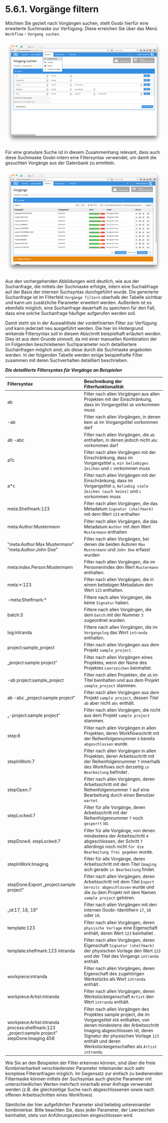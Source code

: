 # 5.6.1. Vorgänge filtern

Möchten Sie gezielt nach Vorgängen suchen, stellt Goobi hierfür eine erweiterte Suchmaske zur Verfügung. Diese erreichen Sie über das Menü `Workflow` - `Vorgang suchen`.

![Erweiterte Maske f&#xFC;r die Suche nach Vorg&#xE4;ngen](../../.gitbook/assets/073d.png)

Für eine granulare Suche ist in diesem Zusammenhang relevant, dass auch diese Suchmaske Goobi-intern eine Filtersyntax verwendet, um damit die gesuchten Vorgänge aus der Datenbank zu ermitteln.

![Ergebnis der Suchanfrage nach Umwandlung der Anfrage in die interne Suchsyntax](../../.gitbook/assets/074d.png)

Aus den vorhergehenden Abbildungen wird deutlich, wie aus der Suchanfrage, die mittels der Suchmaske erfolgte, intern eine Suchabfrage auf der Basis der internen Suchsyntax durchgeführt wurde. Die generierte Suchanfrage ist im Filterfeld `Vorgänge filtern` oberhalb der Tabelle sichtbar und kann um zusätzliche Parameter erweitert werden. Außerdem ist es ebenfalls möglich, eine Suchanfrage dauerhaft zu speichern für den Fall, dass eine solche Suchanfrage häufiger aufgerufen werden soll. 

Damit steht sie in der Auswahlliste der vordefinierten Filter zur Verfügung und kann jederzeit neu ausgeführt werden. Die hier im Hintergrund wirkende Filtersyntax soll in diesem Abschnitt beispielhaft erläutert werden. Dies ist aus dem Grunde sinnvoll, da mit einer manuellen Kombination der im Folgenden beschriebenen Suchparameter noch detailliertere Suchanfragen möglich sind, als diese durch die Suchmaske angeboten werden. In der folgenden Tabelle werden einige beispielhafte Filter zusammen mit deren Suchverhalten detailliert beschrieben.

_**Die detaillierte Filtersyntax für Vorgänge an Beispielen**_

| **Filtersyntax**  | **Beschreibung der Filterfunktionalität** |
| :--- | :--- |
| ab | Filter nach allen Vorgängen aus allen Projekten mit der Einschränkung, dass im Vorgangstitel `ab` vorkommen muss |
| -ab  | Filter nach allen Vorgängen, in denen kein `ab` im Vorgangstitel vorkommen darf |
| ab -abc  | Filter nach allen Vorgängen, die `ab` enthalten, in denen jedoch nicht `abc` vorkommen darf |
| a?c  | Filter nach allen Vorgängen mit der Einschränkung, dass im Vorgangstitel `a`, `ein beliebiges Zeichen` und `c` vorkommen muss |
| a\*c  | Filter nach allen Vorgängen mit der Einschränkung, dass im Vorgangstitel `a`, `beliebig viele Zeichen (auch keins)` und `c` vorkommen muss |
| meta:Shelfmark:123  | Filter nach allen Vorgängen, die das Metadatum `Signatur (shelfmark)` mit dem Wert `123` enthalten |
| meta:Author:Mustermann  | Filter nach allen Vorgängen, die das Metadatum `Author` mit dem Wert `Mustermann` enthalten |
| "meta:Author:Max Mustermann" "meta:Author:John Doe"  | Filter nach allen Vorgängen, bei denen die beiden Autoren `Max Mustermann` und `John Doe` erfasst wurden |
| meta:index.Person:Mustermann  | Filter nach allen Vorgängen, die im Personenindex den Wert `Mustermann` enthalten. |
| meta:\*:123 | Filter nach allen Vorgängen, die in einem beliebigen Metadatum den Wert `123` enthalten. |
| -meta:Shelfmark:\*  | Filtere nach allen Vorgängen, die keine `Signatur` haben. |
| batch:3  | Filtere nach allen Vorgängen, die dem `batch` mit der Nummer `3` zugeordnet wurden. |
| log:intranda  | Filtere nach allen Vorgängen, die im `Vorgangslog` das Wort `intranda` enthalten. |
| project:sample\_project  | Filter nach allen Vorgängen aus dem Projekt `sample_project`. |
| „project:sample project“  | Filter nach allen Vorgängen eines Projektes, wenn der Name des Projektes `Leerzeichen` beinhaltet. |
| -ab project:sample\_project  | Filter nach allen Projekten, die `ab` im Titel beinhalten und aus dem Projekt `sample_project` stammen. |
| ab -abc „project:sample project” | Filter nach allen Vorgängen aus dem Projekt `sample project`, dessen Titel `ab` aber nicht `abc` enthält. |
| „-project:sample project“ | Filter nach allen Vorgängen, die nicht aus dem Projekt `sample project` stammen. |
| step:6  | Filter nach allen Vorgängen in allen Projekten, deren Workflowschritt mit der Reihenfolgennummer `6` bereits `abgeschlossen` wurde. |
| stepInWork:7  | Filter nach allen Vorgängen in allen Projekten, deren Arbeitsschritt mit der Reihenfolgennummer `7` innerhalb des Workflows sich derzeitig `in Bearbeitung` befindet . |
| stepOpen:7  | Filter nach allen Vorgängen, deren Arbeitsschritt mit der Reihenfolgennummer `7` auf eine Bearbeitung durch einen Benutzer `wartet`. |
| stepLocked:7  | Filter für alle Vorgänge, deren Arbeitsschritt mit der Reihenfolgennummer `7` noch `gesperrt` ist. |
| stepDone4: stepLocked:7  | Filter für alle Vorgänge, von denen mindestens der Arbeitsschritt `4` abgeschlossen, der Schritt `7` allerdings noch nicht `für die Bearbeitung frei gegeben` wurde. |
| stepInWork:Imaging  | Filter für alle Vorgänge, deren Arbeitsschritt mit dem Titel `Imaging` sich gerade `in Bearbeitung` findet. |
| stepDone:Export „project:sample project”  | Filter nach allen Vorgängen, deren Arbeitsschritt mit dem Titel `Export` `bereits abgeschlossen` wurde und die zu dem Projekt mit dem Namen `sample project` gehören. |
| „id:17, 18, 19“  | Filter nach allen Vorgängen mit den internen Goobi-Identifiern `17`, `18` oder `19`. |
| template:123  | Filter nach allen Vorgängen, deren `physische Vorlage` eine Eigenschaft enthält, deren Wert `123` beinhaltet . |
| template:shelfmark:123 intranda  | Filter nach allen Vorgängen, deren Eigenschaft `Signatur (shelfmark)` der physischen Vorlage den Wert `123` und der Titel des Vorgangs `intranda` enthält. |
| workpiece:intranda  | Filter nach allen Vorgängen, deren Eigenschaft des zugehörigen Werkstücks als Wert `intranda` enthält . |
| workpiece:Artist:intranda  | Filter nach allen Vorgängen, deren Werkstückeigenschaft `Artist` den Wert `intranda` enthält. |
| workpiece:Artist:intranda process:shelfmark:123 „project:sample project” stepDone:Imaging 456  | Filter nach allen Vorgängen des Projektes sample project, die im Vorgangstitel `456` enthalten, von denen mindestens der Arbeitsschritt Imaging abgeschlossen ist, deren Signatur der physischen Vorlage `123` enthält und deren Werkstückeigenschaften als `Artist` `intranda`. |

Wie Sie an den Beispielen der Filter erkennen können, sind über die freie Kombinierbarkeit verschiedenster Parameter miteinander auch sehr komplexe Filteranfragen möglich. Im Gegensatz zur einfach zu bedienenden Filtermaske können mittels der Suchsyntax auch gleiche Parameter mit unterschiedlichen Werten mehrfach innerhalb einer Anfrage verwendet werden \(z.B. die gleichzeitige Suche nach abgeschlossenen sowie nach offenen Arbeitsschritten eines Workflows\).

Sämtliche der hier aufgeführten Parameter sind beliebig untereinander kombinierbar. Bitte beachten Sie, dass jeder Parameter, der Leerzeichen beinhaltet, stets von Anführungszeichen eingeschlossen wird.

